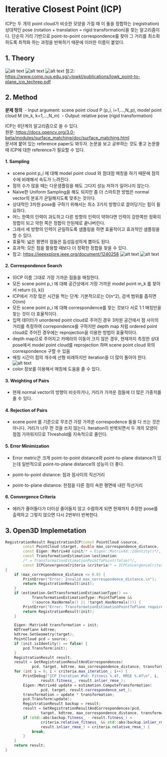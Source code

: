 # Iterative Closest Point (ICP)

ICP는 두 개의 point cloud가 비슷한 모양을 가질 때 이 둘을 정합하는 (registration) 상대적인 pose (rotation + translation = rigid transformation)을 찾는 알고리즘이다. 단순히 거리 기반으로 point-to-point correspondence를 찾아 그 거리를 최소화하도록 최적화 하는 과정을 반복하기 때문에 이러한 이름이 붙었다.

## 1. Theory
![alt text](./assets/icp-theory1.png)
![alt text](./assets/icp-theory2.png)
![alt text](./assets/point-to-plane.png)
참고: https://www.comp.nus.edu.sg/~lowkl/publications/lowk_point-to-plane_icp_techrep.pdf

## 2. Method

**문제 정의**
​	- Input argument: scene point cloud P (p_i, i=1,...,N_p), model point cloud M (m_k, k=1,...,N_m)
​	- Output: relative pose (rigid transformation)

ICP는 6단계의 알고리즘으로 쓸 수 있다.  
원문: https://docs.opencv.org/3.0-beta/modules/surface_matching/doc/surface_matching.html  
문서에 붙어 있는 reference paper도 봐두자. 논문을 보고 공부하는 것도 좋고 논문쓸 때 ICP에 대한 reference가 필요할 수 있다.

#### 1. Sampling
  - scene point p_i 에 대해 model point cloud 와 점대점 매칭을 하기 때문에 점의 수에 비례해서 속도가 느려진다.
  - 점의 수가 많을 때는 다운샘플링을 해도 그다지 성능 저하가 일어나지 않는다. 
  - Naive한 Uniform Sampling을 해도 되지만 좀 더 스마트한 방법은 normal vector의 분포가 균일해지도록 맞추는 것이다.
  - 상대적인 3차원 pose를 구하기 위해서는 최소 3가지 방향으로 끌어당기는 힘이 필요하다.
  - 어느 한쪽의 인력이 과도하고 다른 방향의 인력이 약하다면 인력이 강한쪽만 정확히 정합이 되고 약한 쪽은 정합이 안된채로 끝나버린다.
  - 그래서 세 방향의 인력이 균일하도록 샘플링을 하면 효율적이고 효과적인 샘플링을 할 수 있다.
  - 효율적: 넓은 평면의 점들은 듬성듬성하게 뽑아도 된다.
  - 효과적: 모든 점을 활용할 때보다 더 정확한 정합을 찾을 수 있다.
  - 참고: https://ieeexplore.ieee.org/document/1240258
    ![alt text](./assets/stable-sampling.png)
    ![alt text](./assets/sliding-shape.png)
#### 2. Correspondence Search
  - (I)CP 이름 그대로 가장 가까운 점들을 매칭한다.
  - 모든 scene point p_i 에 대해 공간상에서 가장 가까운 model point m_k 를 찾아서  return {(i, k)}
  - ICP에서 가장 많은 시간을 먹는 단계: 기본적으로는 O(n^2), 검색 범위를 좁히면 O(nm)
  - 모든 scene point p_i 에 대해 correspondence를 찾는 것보다 서로 1:1 매칭만을 찾는 것이 더 효율적이다.
  - 입력 데이터가 unordered point cloud로 주어진 경우 3차원 공간에서 점 사이의 거리를 측정하여 correpondence를 구하지만 depth map 처럼 ordered point cloud로 주어진 경우에는 reprojection을 이용한 방법이 효율적이다.
  - depth map으로 주어지고 카메라의 이동이 크지 않은 경우, 현재까지 측정한 상대 pose에서 model point cloud를 reprojection 하며 scene point cloud 와의 correspondence 구할 수 있음
  - 매칭 시간이 점의 개수에 선형 비례하지만 iteration을 더 많이 돌아야 한다.
      ![alt text](./assets/reproject-correspendence.png)
  - color 정보를 이용해서 매칭에 도움을 줄 수 있다.
#### 3. Weighting of Pairs
  - 현재 normal vector의 방향이 비슷하거나, 거리가 가까운 점들에 더 많은 가중치를 줄 수 있다.
#### 4. Rejection of Pairs
  - scene point 를 기준으로 무조건 가장 가까운 correspodence 들을 다 쓰는 것은 아니다. 거리가 너무 먼 것을 쓰지 않는다. Iteration이 반복되면서 두 개의 모양이 점점 가까워지므로 Threshold를 지속적으로 줄인다.
#### 5. Error Minimization
  - Error metric은 크게 point-to-point distance와 point-to-plane distance가 있는데 일반적으로 point-to-plane distance의 성능이 더 좋다.

  - point-to-point distance: 점과 점사이의 직선거리

  - point-to-plane distance: 한점을 다른 점이 속한 평면에 내린 직선거리

#### 6. Convergence Criteria
  - 에러가 줄어들다가 더이상 줄어들지 않고 수렴하게 되면 현재까지 추정한 pose를 출력하고 그렇지 않으면 다시 2번부터 반복한다.

## 3. Open3D Implemetation

```cpp
RegistrationResult RegistrationICP(const PointCloud &source,
        const PointCloud &target, double max_correspondence_distance,
        const Eigen::Matrix4d &init/* = Eigen::Matrix4d::Identity()*/,
        const TransformationEstimation &estimation
        /* = TransformationEstimationPointToPoint(false)*/,
        const ICPConvergenceCriteria &criteria/* = ICPConvergenceCriteria()*/)
{
    if (max_correspondence_distance <= 0.0) {
        PrintError("Error: Invalid max_correspondence_distance.\n");
        return RegistrationResult(init);
    }
    if (estimation.GetTransformationEstimationType() ==
            TransformationEstimationType::PointToPlane &&
            (!source.HasNormals() || !target.HasNormals())) {
        PrintError("Error: TransformationEstimationPointToPlane requires pre-computed normal vectors.\n");
        return RegistrationResult(init);
    }

    Eigen::Matrix4d transformation = init;
    KDTreeFlann kdtree;
    kdtree.SetGeometry(target);
    PointCloud pcd = source;
    if (init.isIdentity() == false) {
        pcd.Transform(init);
    }
    RegistrationResult result;
    result = GetRegistrationResultAndCorrespondences(
            pcd, target, kdtree, max_correspondence_distance, transformation);
    for (int i = 0; i < criteria.max_iteration_; i++) {
        PrintDebug("ICP Iteration #%d: Fitness %.4f, RMSE %.4f\n", i,
                result.fitness_, result.inlier_rmse_);
        Eigen::Matrix4d update = estimation.ComputeTransformation(
                pcd, target, result.correspondence_set_);
        transformation = update * transformation;
        pcd.Transform(update);
        RegistrationResult backup = result;
        result = GetRegistrationResultAndCorrespondences(pcd,
                target, kdtree, max_correspondence_distance, transformation);
        if (std::abs(backup.fitness_ - result.fitness_) <
                criteria.relative_fitness_ && std::abs(backup.inlier_rmse_ -
                result.inlier_rmse_) < criteria.relative_rmse_) {
            break;
        }
    }
    return result;
}
```
